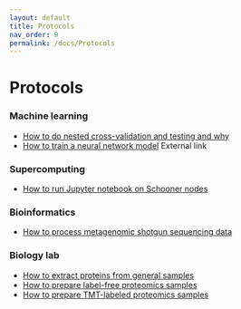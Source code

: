 ```yaml
---
layout: default
title: Protocols
nav_order: 9
permalink: /docs/Protocols
---
```

# Protocols

### **Machine learning**
- [How to do nested cross-validation and testing and why]()
- [How to train a neural network model](http://karpathy.github.io/2019/04/25/recipe/) External link

### **Supercomputing**
- [How to run Jupyter notebook on Schooner nodes](https://github.com/thepanlab/supercomputers/blob/master/Use_jupyter_notebook.md)

### **Bioinformatics**
- [How to process metagenomic shotgun sequencing data](https://github.com/thepanlab/Seq2MAG)

### **Biology lab**
- [How to extract proteins from general samples]()
- [How to prepare label-free proteomics samples]()
- [How to prepare TMT-labeled proteomics samples]()

